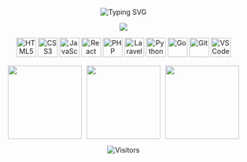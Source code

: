 <div align="center">
<p align="center">
  <img src="https://readme-typing-svg.herokuapp.com?font=Fira+Code&size=28&duration=2500&pause=1000&color=00F7FF&center=true&vCenter=true&width=800&lines=Hi+There%2C+Welcome+to+My+Profile;I'm+Arya+Vidyananta" alt="Typing SVG" />
</p>
<p align="center">
  <img src="https://img.shields.io/badge/Web%20Development-%23FF0080.svg?&style=for-the-badge&logo=laravel&logoColor=white" />
</p>


<p align="center">
  <img src="https://cdn.jsdelivr.net/gh/devicons/devicon/icons/html5/html5-original.svg" alt="HTML5" width="40" height="40"/>
  <img src="https://cdn.jsdelivr.net/gh/devicons/devicon/icons/css3/css3-original.svg" alt="CSS3" width="40" height="40"/>
  <img src="https://cdn.jsdelivr.net/gh/devicons/devicon/icons/javascript/javascript-original.svg" alt="JavaScript" width="40" height="40"/>
  <img src="https://cdn.jsdelivr.net/gh/devicons/devicon/icons/react/react-original.svg" alt="React" width="40" height="40"/>
  <img src="https://cdn.jsdelivr.net/gh/devicons/devicon/icons/php/php-original.svg" alt="PHP" width="40" height="40"/>
  <img src="https://cdn.jsdelivr.net/gh/devicons/devicon/icons/laravel/laravel-original.svg" alt="Laravel" width="40" height="40"/>
  <img src="https://cdn.jsdelivr.net/gh/devicons/devicon/icons/python/python-original.svg" alt="Python" width="40" height="40"/>
  <img src="https://cdn.jsdelivr.net/gh/devicons/devicon/icons/go/go-original.svg" alt="Go" width="40" height="40"/>
  <img src="https://cdn.jsdelivr.net/gh/devicons/devicon/icons/git/git-original.svg" alt="Git" width="40" height="40"/>
  <img src="https://cdn.jsdelivr.net/gh/devicons/devicon/icons/vscode/vscode-original.svg" alt="VS Code" width="40" height="40"/>
</p>
 

<div style="display: flex; gap: 10px; justify-content: center; flex-wrap: wrap;">
  <img src="https://github-profile-summary-cards.vercel.app/api/cards/stats?username=aryavidyananta&theme=radical&cache_seconds=1800" height="150"/>
  <img src="https://github-readme-stats.vercel.app/api/top-langs/?username=aryavidyananta&layout=compact&langs_count=8&theme=radical&cache_seconds=1800" height="150"/>
  <img src="https://streak-stats.demolab.com?user=aryavidyananta&theme=radical&hide_border=true&cache_seconds=1800" height="150"/>
</div>

![Visitors](https://komarev.com/ghpvc/?username=aryavidyananta&label=Profile%20Views&color=ff69b4&style=flat-square)

